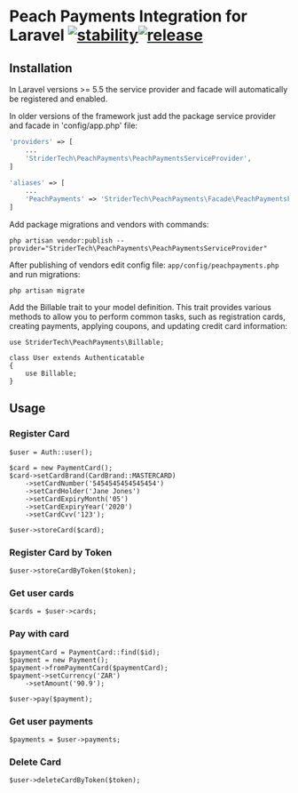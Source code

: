 # Peach Payments Integration for Laravel [![stability][0]][1][![release][2]][3]

## Installation

In Laravel versions >= 5.5 the service provider and facade will automatically be registered and enabled. 

In older versions of the framework just add the package service provider and facade in 'config/app.php' file:
```php
'providers' => [
    ...
    'StriderTech\PeachPayments\PeachPaymentsServiceProvider',
]

'aliases' => [
    ...
    'PeachPayments' => 'StriderTech\PeachPayments\Facade\PeachPaymentsFacade',
]
```

Add package migrations and vendors with commands:
```
php artisan vendor:publish --provider="StriderTech\PeachPayments\PeachPaymentsServiceProvider"
```
After publishing of vendors edit config file: `app/config/peachpayments.php` and run migrations: 
```
php artisan migrate
```

Add the Billable trait to your model definition. This trait provides various methods to allow you to perform common tasks, such as registration cards, creating payments, applying coupons, and updating credit card information:

```
use StriderTech\PeachPayments\Billable;

class User extends Authenticatable
{
    use Billable;
}
```

## Usage

### Register Card

```
$user = Auth::user();

$card = new PaymentCard();
$card->setCardBrand(CardBrand::MASTERCARD)
    ->setCardNumber('5454545454545454')
    ->setCardHolder('Jane Jones')
    ->setCardExpiryMonth('05')
    ->setCardExpiryYear('2020')
    ->setCardCvv('123');
    
$user->storeCard($card);
```

### Register Card by Token

```
$user->storeCardByToken($token);
```

### Get user cards
```
$cards = $user->cards;
```

### Pay with card
```
$paymentCard = PaymentCard::find($id);
$payment = new Payment();
$payment->fromPaymentCard($paymentCard);
$payment->setCurrency('ZAR')
    ->setAmount('90.9');
    
$user->pay($payment);
```

### Get user payments
```
$payments = $user->payments;
```

### Delete Card

```
$user->deleteCardByToken($token);
```

[0]: https://img.shields.io/badge/stability-experimental-orange.svg?style=flat-square
[01]: https://img.shields.io/badge/stability-stable-green.svg?style=flat-square
[1]: https://nodejs.org/api/documentation.html#documentation_stability_index
[2]: https://img.shields.io/github/release/strider-tech/peach-payments/all.svg
[3]: https://github.com/strider-tech/peach-payments/releases
[4]: https://img.shields.io/github/tag/strider-tech/peach-payments.svg
[5]: https://img.shields.io/packagist/v/strider-tech/peach-payments.svg